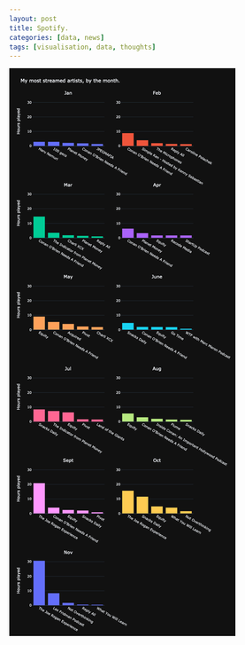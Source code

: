 ```yaml
---
layout: post
title: Spotify.
categories: [data, news]
tags: [visualisation, data, thoughts]
---
```


![plot](/images/newplot(1).png)
